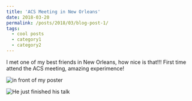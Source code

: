 ```yaml
---
title: 'ACS Meeting in New Orleans'
date: 2018-03-20
permalink: /posts/2018/03/blog-post-1/
tags:
  - cool posts
  - category1
  - category2
---
```


I met one of my best friends in New Orleans, how nice is that!!!
First time attend the ACS meeting, amazing experimence!

![in front of my poster](https://i.loli.net/2020/06/10/yo5HtciIXzWvOsx.png)


![He just finished his talk](https://sm.ms/image/kHvLWXqQpVcyr2P.png)


